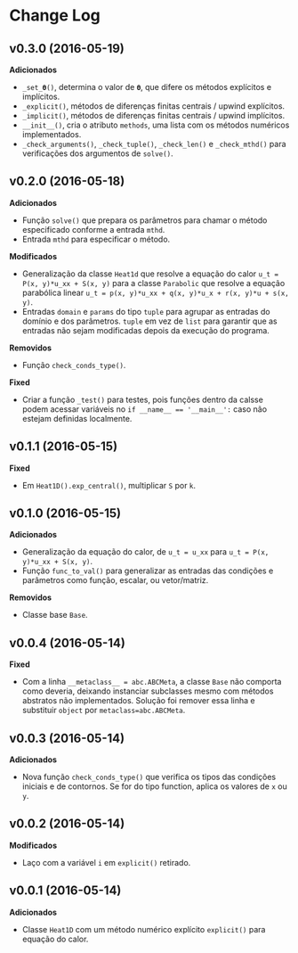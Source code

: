 # Change Log

## v0.3.0 (2016-05-19)
**Adicionados**
* `_set_𝛉()`, determina o valor de `𝛉`, que difere os métodos explícitos e implícitos.
* `_explicit()`, métodos de diferenças finitas centrais / upwind explícitos.
* `_implicit()`, métodos de diferenças finitas centrais / upwind implícitos.
* `__init__()`, cria o atributo `methods`, uma lista com os métodos numéricos implementados.
* `_check_arguments()`, `_check_tuple()`, `_check_len()` e `_check_mthd()` para verificações dos argumentos de `solve()`.

## v0.2.0 (2016-05-18)
**Adicionados**
* Função `solve()` que prepara os parâmetros para chamar o método especificado conforme a entrada `mthd`.
* Entrada `mthd` para especificar o método.

**Modificados**
* Generalização da classe `Heat1d` que resolve a equação do calor `u_t = P(x, y)*u_xx + S(x, y)` para a classe `Parabolic` que resolve a equação parabólica linear `u_t = p(x, y)*u_xx + q(x, y)*u_x + r(x, y)*u + s(x, y)`.
* Entradas `domain` e `params` do tipo `tuple` para agrupar as entradas do domínio e dos parâmetros. `tuple` em vez de `list` para garantir que as entradas não sejam modificadas depois da execução do programa.

**Removidos**
* Função `check_conds_type()`.

**Fixed**
* Criar a função `_test()` para testes, pois funções dentro da calsse podem acessar variáveis no `if __name__ == '__main__':` caso não estejam definidas localmente.

## v0.1.1 (2016-05-15)
**Fixed**
* Em `Heat1D().exp_central()`, multiplicar `S` por `k`.

## v0.1.0 (2016-05-15)
**Adicionados**
* Generalização da equação do calor, de `u_t = u_xx` para `u_t = P(x, y)*u_xx + S(x, y)`.
* Função `func_to_val()` para generalizar as entradas das condições e parâmetros como função, escalar, ou vetor/matriz.

**Removidos**
* Classe base `Base`.

## v0.0.4 (2016-05-14)
**Fixed**
* Com a linha `__metaclass__ = abc.ABCMeta`, a classe `Base` não comporta como deveria, deixando instanciar subclasses mesmo com métodos abstratos não implementados. Solução foi remover essa linha e substituir `object` por `metaclass=abc.ABCMeta`.

## v0.0.3 (2016-05-14)
**Adicionados**
* Nova função `check_conds_type()` que verifica os tipos das condições iniciais e de contornos. Se for do tipo function, aplica os valores de `x` ou `y`.

## v0.0.2 (2016-05-14)
**Modificados**
* Laço com a variável `i` em `explicit()` retirado.

## v0.0.1 (2016-05-14)
**Adicionados**
* Classe `Heat1D` com um método numérico explícito `explicit()` para equação do calor.